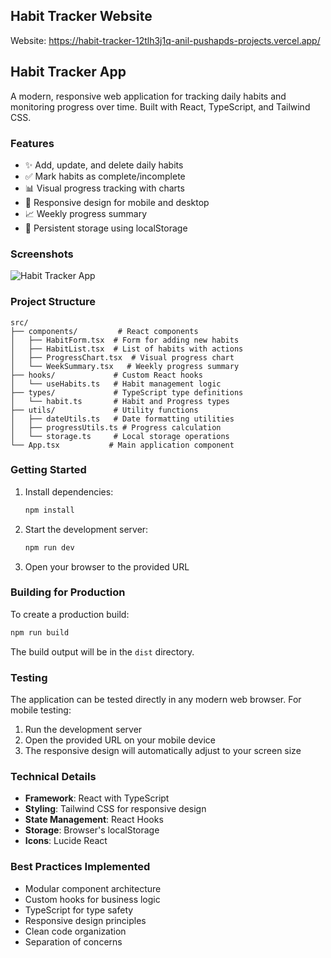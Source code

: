 ## Habit Tracker Website
Website: https://habit-tracker-12tlh3j1q-anil-pushapds-projects.vercel.app/

## Habit Tracker App

A modern, responsive web application for tracking daily habits and monitoring progress over time. Built with React, TypeScript, and Tailwind CSS.

### Features

- ✨ Add, update, and delete daily habits
- ✅ Mark habits as complete/incomplete
- 📊 Visual progress tracking with charts
- 📱 Responsive design for mobile and desktop
- 📈 Weekly progress summary
- 💾 Persistent storage using localStorage

### Screenshots

![Habit Tracker App](https://images.unsplash.com/photo-1484480974693-6ca0a78fb36b?auto=format&fit=crop&q=80&w=2072)

### Project Structure

```
src/
├── components/         # React components
│   ├── HabitForm.tsx  # Form for adding new habits
│   ├── HabitList.tsx  # List of habits with actions
│   ├── ProgressChart.tsx  # Visual progress chart
│   └── WeekSummary.tsx   # Weekly progress summary
├── hooks/             # Custom React hooks
│   └── useHabits.ts   # Habit management logic
├── types/             # TypeScript type definitions
│   └── habit.ts       # Habit and Progress types
├── utils/             # Utility functions
│   ├── dateUtils.ts   # Date formatting utilities
│   ├── progressUtils.ts # Progress calculation
│   └── storage.ts     # Local storage operations
└── App.tsx           # Main application component
```

### Getting Started


1. Install dependencies:
   ```bash
   npm install
   ```
2. Start the development server:
   ```bash
   npm run dev
   ```
3. Open your browser to the provided URL

### Building for Production

To create a production build:

```bash
npm run build
```

The build output will be in the `dist` directory.

### Testing

The application can be tested directly in any modern web browser. For mobile testing:

1. Run the development server
2. Open the provided URL on your mobile device
3. The responsive design will automatically adjust to your screen size

### Technical Details

- **Framework**: React with TypeScript
- **Styling**: Tailwind CSS for responsive design
- **State Management**: React Hooks
- **Storage**: Browser's localStorage
- **Icons**: Lucide React

### Best Practices Implemented

- Modular component architecture
- Custom hooks for business logic
- TypeScript for type safety
- Responsive design principles
- Clean code organization
- Separation of concerns
